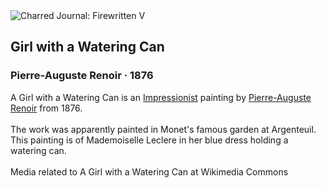 <div class="artwork-of-the-day">
  <div class="container">
    <div class="img-wrapper">
      <img
        src="https://uploads6.wikiart.org/images/pierre-auguste-renoir/a-girl-with-a-watering-can-1876.jpg!Large.jpg"
        alt="Charred Journal: Firewritten V" />
    </div>
    <div class="artwork-detail">
      <div class="artwork-origin"> 
        <h2 class="artwork-name">Girl with a Watering Can</h2>
        <h3 class="artist">
          Pierre-Auguste Renoir
                    ·  1876
        </h3>
      </div>
      <p class="description">
        <span class="artwork-description-text ng-binding" ng-bind-html="viewModel.ArtworkOfTheDay.Description | unsafe">A Girl with a Watering Can is an <a target="_blank" href="/en/artists-by-art-movement/impressionism">Impressionist</a> painting by <a target="_blank" href="/en/pierre-auguste-renoir">Pierre-Auguste Renoir</a> from 1876.
<br>
<br>The work was apparently painted in Monet's famous garden at Argenteuil. This painting is of Mademoiselle Leclere in her blue dress holding a watering can.
<br>
<br> Media related to A Girl with a Watering Can at Wikimedia Commons</span>
                        <div class="text-shadow-container" ng-show="showShadow" style=""></div>
      </p>
    </div>
  </div>

</div>
